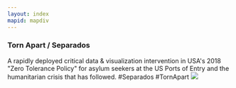 ```yaml
---
layout: index
mapid: mapdiv
---
```


### Torn Apart / Separados

A rapidly deployed critical data & visualization intervention in USA's 2018 "Zero Tolerance Policy" for asylum seekers at the US Ports of Entry and the humanitarian crisis that has followed. #Separados #TornApart ![](http://i.imgur.com/tXSoThF.png)

